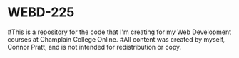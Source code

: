 # WEBD-225
#This is a repository for the code that I'm creating for my Web Development courses at Champlain College Online.
#All content was created by myself, Connor Pratt, and is not intended for redistribution or copy.
